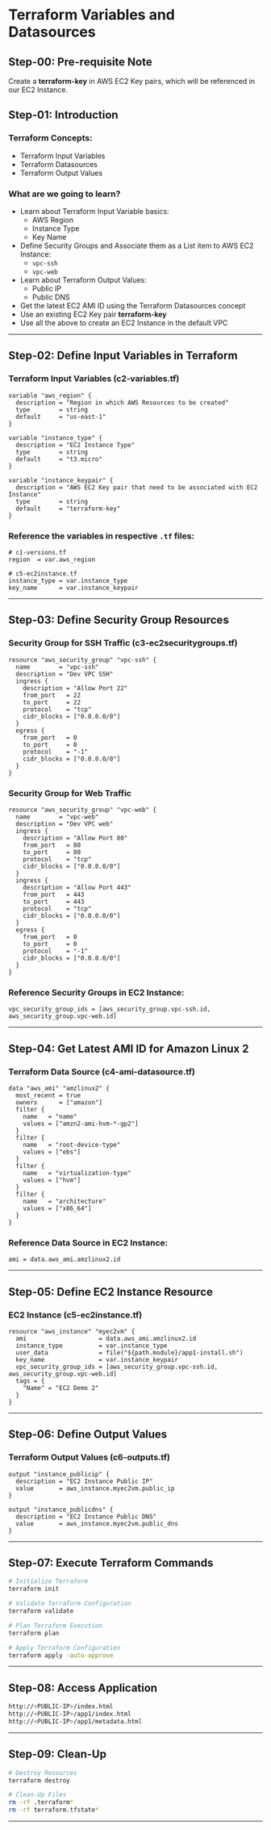 # Terraform Variables and Datasources

## Step-00: Pre-requisite Note
Create a **terraform-key** in AWS EC2 Key pairs, which will be referenced in our EC2 Instance.

## Step-01: Introduction
### Terraform Concepts:
- Terraform Input Variables
- Terraform Datasources
- Terraform Output Values

### What are we going to learn?
- Learn about Terraform Input Variable basics:
  - AWS Region
  - Instance Type
  - Key Name
- Define Security Groups and Associate them as a List item to AWS EC2 Instance:
  - `vpc-ssh`
  - `vpc-web`
- Learn about Terraform Output Values:
  - Public IP
  - Public DNS
- Get the latest EC2 AMI ID using the Terraform Datasources concept
- Use an existing EC2 Key pair **terraform-key**
- Use all the above to create an EC2 Instance in the default VPC

---
## Step-02: Define Input Variables in Terraform

### Terraform Input Variables (c2-variables.tf)
```hcl
variable "aws_region" {
  description = "Region in which AWS Resources to be created"
  type        = string
  default     = "us-east-1"  
}

variable "instance_type" {
  description = "EC2 Instance Type"
  type        = string
  default     = "t3.micro"  
}

variable "instance_keypair" {
  description = "AWS EC2 Key pair that need to be associated with EC2 Instance"
  type        = string
  default     = "terraform-key"
}
```

### Reference the variables in respective `.tf` files:
```hcl
# c1-versions.tf
region  = var.aws_region

# c5-ec2instance.tf
instance_type = var.instance_type
key_name      = var.instance_keypair
```

---
## Step-03: Define Security Group Resources

### Security Group for SSH Traffic (c3-ec2securitygroups.tf)
```hcl
resource "aws_security_group" "vpc-ssh" {
  name        = "vpc-ssh"
  description = "Dev VPC SSH"
  ingress {
    description = "Allow Port 22"
    from_port   = 22
    to_port     = 22
    protocol    = "tcp"
    cidr_blocks = ["0.0.0.0/0"]
  }
  egress {
    from_port   = 0
    to_port     = 0
    protocol    = "-1"
    cidr_blocks = ["0.0.0.0/0"]
  }
}
```

### Security Group for Web Traffic
```hcl
resource "aws_security_group" "vpc-web" {
  name        = "vpc-web"
  description = "Dev VPC web"
  ingress {
    description = "Allow Port 80"
    from_port   = 80
    to_port     = 80
    protocol    = "tcp"
    cidr_blocks = ["0.0.0.0/0"]
  }
  ingress {
    description = "Allow Port 443"
    from_port   = 443
    to_port     = 443
    protocol    = "tcp"
    cidr_blocks = ["0.0.0.0/0"]
  }
  egress {
    from_port   = 0
    to_port     = 0
    protocol    = "-1"
    cidr_blocks = ["0.0.0.0/0"]
  }
}
```

### Reference Security Groups in EC2 Instance:
```hcl
vpc_security_group_ids = [aws_security_group.vpc-ssh.id, aws_security_group.vpc-web.id]  
```

---
## Step-04: Get Latest AMI ID for Amazon Linux 2

### Terraform Data Source (c4-ami-datasource.tf)
```hcl
data "aws_ami" "amzlinux2" {
  most_recent = true
  owners      = ["amazon"]
  filter {
    name   = "name"
    values = ["amzn2-ami-hvm-*-gp2"]
  }
  filter {
    name   = "root-device-type"
    values = ["ebs"]
  }
  filter {
    name   = "virtualization-type"
    values = ["hvm"]
  }
  filter {
    name   = "architecture"
    values = ["x86_64"]
  }
}
```

### Reference Data Source in EC2 Instance:
```hcl
ami = data.aws_ami.amzlinux2.id
```

---
## Step-05: Define EC2 Instance Resource

### EC2 Instance (c5-ec2instance.tf)
```hcl
resource "aws_instance" "myec2vm" {
  ami                    = data.aws_ami.amzlinux2.id
  instance_type          = var.instance_type
  user_data              = file("${path.module}/app1-install.sh")
  key_name               = var.instance_keypair
  vpc_security_group_ids = [aws_security_group.vpc-ssh.id, aws_security_group.vpc-web.id]
  tags = {
    "Name" = "EC2 Demo 2"
  }
}
```

---
## Step-06: Define Output Values

### Terraform Output Values (c6-outputs.tf)
```hcl
output "instance_publicip" {
  description = "EC2 Instance Public IP"
  value       = aws_instance.myec2vm.public_ip
}

output "instance_publicdns" {
  description = "EC2 Instance Public DNS"
  value       = aws_instance.myec2vm.public_dns
}
```

---
## Step-07: Execute Terraform Commands
```bash
# Initialize Terraform
terraform init

# Validate Terraform Configuration
terraform validate

# Plan Terraform Execution
terraform plan

# Apply Terraform Configuration
terraform apply -auto-approve
```

---
## Step-08: Access Application
```bash
http://<PUBLIC-IP>/index.html
http://<PUBLIC-IP>/app1/index.html
http://<PUBLIC-IP>/app1/metadata.html
```

---
## Step-09: Clean-Up
```bash
# Destroy Resources
terraform destroy

# Clean-Up Files
rm -rf .terraform*
rm -rf terraform.tfstate*
```

---
